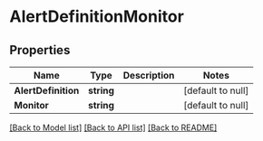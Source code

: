 # AlertDefinitionMonitor

## Properties
Name | Type | Description | Notes
------------ | ------------- | ------------- | -------------
**AlertDefinition** | **string** |  | [default to null]
**Monitor** | **string** |  | [default to null]

[[Back to Model list]](../README.md#documentation-for-models) [[Back to API list]](../README.md#documentation-for-api-endpoints) [[Back to README]](../README.md)


